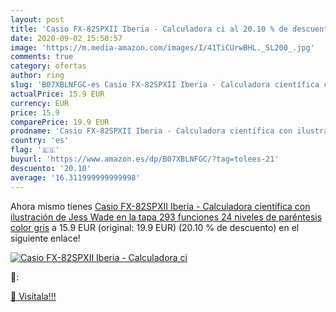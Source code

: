 ```yaml
---
layout: post
title: 'Casio FX-82SPXII Iberia - Calculadora ci al 20.10 % de descuento'
date: 2020-09-02 15:50:57
image: 'https://m.media-amazon.com/images/I/41TiCUrwBHL._SL200_.jpg'
comments: true
category: ofertas
author: ring
slug: 'B07XBLNFGC-es Casio FX-82SPXII Iberia - Calculadora científica con ilustración de Jess Wade en la tapa  293 funciones  24 niveles de paréntesis   color gris'
actualPrice: 15.9 EUR
currency: EUR
price: 15.9
comparePrice: 19.9 EUR
prodname: 'Casio FX-82SPXII Iberia - Calculadora científica con ilustración de Jess Wade en la tapa  293 funciones  24 niveles de paréntesis   color gris'
country: 'es'
flag: '🇪🇸'
buyurl: 'https://www.amazon.es/dp/B07XBLNFGC/?tag=tolees-21'
descuento: '20.10'
average: '16.311999999999998'
---
```


Ahora mismo tienes [Casio FX-82SPXII Iberia - Calculadora científica con ilustración de Jess Wade en la tapa  293 funciones  24 niveles de paréntesis   color gris](https://www.amazon.es/dp/B07XBLNFGC/?tag=tolees-21) a 15.9 EUR (original: 19.9 EUR) (20.10 %  de descuento) en el siguiente enlace!

[![Casio FX-82SPXII Iberia - Calculadora ci](https://m.media-amazon.com/images/I/41TiCUrwBHL._SL200_.jpg)](https://www.amazon.es/dp/B07XBLNFGC/?tag=tolees-21)

🔎:


[🛒 Visítala!!!](https://www.amazon.es/dp/B07XBLNFGC/?tag=tolees-21)
